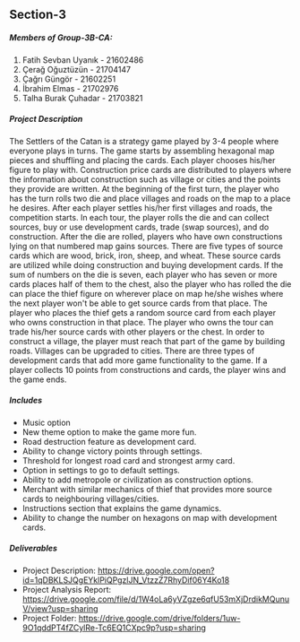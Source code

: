 ## Section-3 
##### Members of Group-3B-CA:

1. Fatih Sevban Uyanık - 21602486
2. Çerağ Oğuztüzün - 21704147
3. Çağrı Güngör - 21602251
4. İbrahim Elmas - 21702976
5. Talha Burak Çuhadar - 21703821

##### Project Description
The Settlers of the Catan is a strategy game played by 3-4 people where everyone plays in turns. The game starts by assembling hexagonal map pieces and shuffling and placing the cards. Each player chooses his/her figure to play with. Construction price cards are distributed to players where the information about construction such as village or cities and the points they provide are written. At the beginning of the first turn, the player who has the turn rolls two die and place villages and roads on the map to a place he desires. After each player settles his/her first villages and roads, the competition starts. In each tour, the player rolls the die and can collect sources, buy or use development cards, trade (swap sources), and do construction. After the die are rolled, players who have own constructions lying on that numbered map gains sources. There are five types of source cards which are wood, brick, iron, sheep, and wheat. These source cards are utilized while doing construction and buying development cards. If the sum of numbers on the die is seven, each player who has seven or more cards places half of them to the chest, also the player who has rolled the die can place the thief figure on wherever place on map he/she wishes where the next player won't be able to get source cards from that place. The player who places the thief gets a random source card from each player who owns construction in that place. The player who owns the tour can trade his/her source cards with other players or the chest. In order to construct a village, the player must reach that part of the game by building roads. Villages can be upgraded to cities. There are three types of development cards that add more game functionality to the game. If a player collects 10 points from constructions and cards, the player wins and the game ends.

##### Includes
* Music option
* New theme option to make the game more fun.
* Road destruction feature as development card.
* Ability to change victory points through settings.
* Threshold for longest road card and strongest army card.
* Option in settings to go to default settings.
* Ability to add metropole or civilization as construction options.
* Merchant with similar mechanics of thief that provides more source cards to neighbouring villages/cities.
* Instructions section that explains the game dynamics.
* Ability to change the number on hexagons on map with development cards.

##### Deliverables
* Project Description: https://drive.google.com/open?id=1qDBKLSJQgEYklPiQPgzlJN_VtzzZ7RhyDif06Y4Ko18
* Project Analysis Report: https://drive.google.com/file/d/1W4oLa6yVZgze6qfU53mXjDrdikMQunuV/view?usp=sharing
* Project Folder: https://drive.google.com/drive/folders/1uw-9O1qddPT4fZCylRe-Tc6EQ1CXpc9p?usp=sharing 
 
